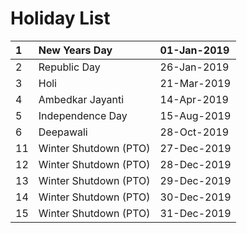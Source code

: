 # Holiday List

| 1 | New Years Day | 01-Jan-2019 |
| :--- | :--- | :--- |
| 2 | Republic Day | 26-Jan-2019 |
| 3 | Holi | 21-Mar-2019 |
| 4 | Ambedkar Jayanti | 14-Apr-2019 |
| 5 | Independence Day | 15-Aug-2019 |
| 6 | Deepawali | 28-Oct-2019 |
| 11 | Winter Shutdown \(PTO\) | 27-Dec-2019 |
| 12 | Winter Shutdown \(PTO\) | 28-Dec-2019 |
| 13 | Winter Shutdown \(PTO\) | 29-Dec-2019 |
| 14 | Winter Shutdown \(PTO\) | 30-Dec-2019 |
| 15 | Winter Shutdown \(PTO\) | 31-Dec-2019 |

